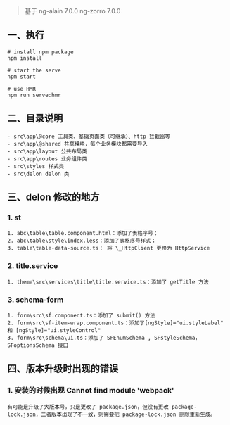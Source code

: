 > 基于 ng-alain 7.0.0 ng-zorro 7.0.0

## 一、执行

```
# install npm package
npm install

# start the serve
npm start

# use HMR
npm run serve:hmr
```

## 二、目录说明

```
- src\app\@core 工具类、基础页面类（可继承）、http 拦截器等
- src\app\@shared 共享模块，每个业务模块都需要导入
- src\app\layout 公共布局类
- src\app\routes 业务组件类
- src\styles 样式类
- src\delon delon 类
```

## 三、delon 修改的地方

### 1. st

```
1. abc\table\table.component.html：添加了表格序号；
2. abc\table\style\index.less：添加了表格序号样式；
3. table\table-data-source.ts： 将 \_HttpClient 更换为 HttpService
```

### 2. title.service

```
1. theme\src\services\title\title.service.ts：添加了 getTitle 方法
```

### 3. schema-form

```
1. form\src\sf.component.ts：添加了 submit() 方法
2. form\src\sf-item-wrap.component.ts：添加了[ngStyle]="ui.styleLabel" 和 [ngStyle]="ui.styleControl"
3. form\src\schema\ui.ts：添加了 SFEnumSchema , SFstyleSchema，SFoptionsSchema 接口
```

## 四、版本升级时出现的错误

### 1. 安装的时候出现 Cannot find module 'webpack'

```
有可能是升级了大版本号，只是更改了 package.json，但没有更改 package-lock.json，二者版本出现了不一致，则需要把 package-lock.json 删除重新生成。
```